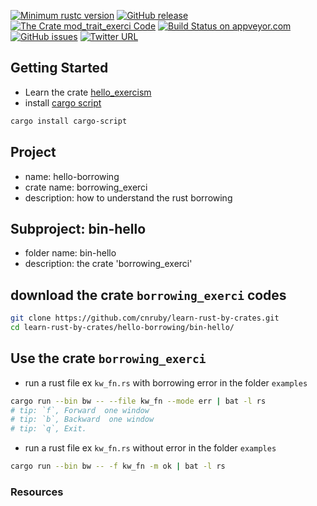 [![Minimum rustc version](https://img.shields.io/badge/rustc-1.38+-brightgreen)](https://github.com/rust-lang/rust)
[![GitHub release](https://img.shields.io/github/v/release/cnruby/learn-rust-by-crates)](https://github.com/cnruby/learn-rust-by-crates/releases)
[![The Crate `mod_trait_exerci` Code](https://img.shields.io/badge/crate-code-yellowgreen)](https://github.com/cnruby/learn-rust-by-crates/tree/master/hello-borrowing)
[![Build Status on appveyor.com](https://img.shields.io/appveyor/ci/cnruby/learn-rust-by-crates?label=build%20on%20appveyor.com)](https://github.com/cnruby/learn-rust-by-crates/tree/master/hello-borrowing)
[![GitHub issues](https://img.shields.io/github/issues/cnruby/learn-rust-by-crates)](https://github.com/cnruby/learn-rust-by-crates/issues)
[![Twitter URL](https://img.shields.io/twitter/url?style=social&url=https%3A%2F%2Fmobile.twitter.com%2Fcnruby)](https://mobile.twitter.com/cnruby)

## Getting Started
- Learn the crate [hello_exercism](https://crates.io/crates/hello_exercism)
- install [cargo script](https://crates.io/crates/cargo-script)
```bash
cargo install cargo-script
```

## Project
- name: hello-borrowing
- crate name: borrowing_exerci
- description: how to understand the rust borrowing

## Subproject: bin-hello
- folder name: bin-hello
- description: the crate 'borrowing_exerci'

## download the crate `borrowing_exerci` codes
```bash
git clone https://github.com/cnruby/learn-rust-by-crates.git
cd learn-rust-by-crates/hello-borrowing/bin-hello/
```

## Use the crate `borrowing_exerci`
- run a rust file ex `kw_fn.rs` with borrowing error in the folder `examples`
```bash
cargo run --bin bw -- --file kw_fn --mode err | bat -l rs
# tip: `f`, Forward  one window
# tip: `b`, Backward  one window
# tip: `q`, Exit.
```
- run a rust file ex `kw_fn.rs` without error in the folder `examples`
```bash
cargo run --bin bw -- -f kw_fn -m ok | bat -l rs
```

### Resources
